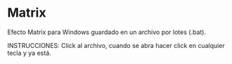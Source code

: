 # Matrix
Efecto Matrix para Windows guardado en un archivo por lotes (.bat).

INSTRUCCIONES:
Click al archivo, cuando se abra hacer click en cualquier tecla y ya está.
